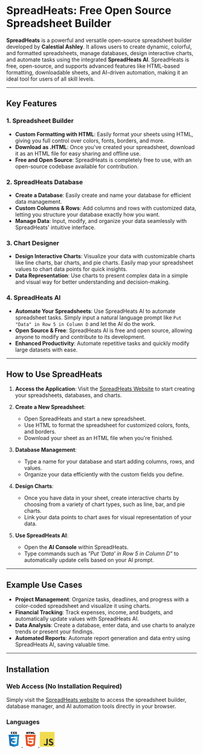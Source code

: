 # SpreadHeats: Free Open Source Spreadsheet Builder

**SpreadHeats** is a powerful and versatile open-source spreadsheet builder developed by **Calestial Ashley**. It allows users to create dynamic, colorful, and formatted spreadsheets, manage databases, design interactive charts, and automate tasks using the integrated **SpreadHeats AI**. SpreadHeats is free, open-source, and supports advanced features like HTML-based formatting, downloadable sheets, and AI-driven automation, making it an ideal tool for users of all skill levels.

---

## Key Features

### 1. **Spreadsheet Builder**
- **Custom Formatting with HTML**: Easily format your sheets using HTML, giving you full control over colors, fonts, borders, and more.
- **Download as .HTML**: Once you've created your spreadsheet, download it as an HTML file for easy sharing and offline use.
- **Free and Open Source**: SpreadHeats is completely free to use, with an open-source codebase available for contribution.

### 2. **SpreadHeats Database**
- **Create a Database**: Easily create and name your database for efficient data management.
- **Custom Columns & Rows**: Add columns and rows with customized data, letting you structure your database exactly how you want.
- **Manage Data**: Input, modify, and organize your data seamlessly with SpreadHeats' intuitive interface.

### 3. **Chart Designer**
- **Design Interactive Charts**: Visualize your data with customizable charts like line charts, bar charts, and pie charts. Easily map your spreadsheet values to chart data points for quick insights.
- **Data Representation**: Use charts to present complex data in a simple and visual way for better understanding and decision-making.

### 4. **SpreadHeats AI**
- **Automate Your Spreadsheets**: Use SpreadHeats AI to automate spreadsheet tasks. Simply input a natural language prompt like `Put "Data" in Row 5 in Column D` and let the AI do the work.
- **Open Source & Free**: SpreadHeats AI is free and open source, allowing anyone to modify and contribute to its development.
- **Enhanced Productivity**: Automate repetitive tasks and quickly modify large datasets with ease.

---

## How to Use SpreadHeats

1. **Access the Application**:
   Visit the [SpreadHeats Website](https://calestialashley35.github.io/SpreadHeats/) to start creating your spreadsheets, databases, and charts.

2. **Create a New Spreadsheet**:
   - Open SpreadHeats and start a new spreadsheet.
   - Use HTML to format the spreadsheet for customized colors, fonts, and borders.
   - Download your sheet as an HTML file when you're finished.

3. **Database Management**:
   - Type a name for your database and start adding columns, rows, and values.
   - Organize your data efficiently with the custom fields you define.

4. **Design Charts**:
   - Once you have data in your sheet, create interactive charts by choosing from a variety of chart types, such as line, bar, and pie charts.
   - Link your data points to chart axes for visual representation of your data.

5. **Use SpreadHeats AI**:
   - Open the **AI Console** within SpreadHeats.
   - Type commands such as *"Put 'Data' in Row 5 in Column D"* to automatically update cells based on your AI prompt.

---

## Example Use Cases

- **Project Management**: Organize tasks, deadlines, and progress with a color-coded spreadsheet and visualize it using charts.
- **Financial Tracking**: Track expenses, income, and budgets, and automatically update values with SpreadHeats AI.
- **Data Analysis**: Create a database, enter data, and use charts to analyze trends or present your findings.
- **Automated Reports**: Automate report generation and data entry using SpreadHeats AI, saving valuable time.

---

## Installation

### Web Access (No Installation Required)
Simply visit the [SpreadHeats website](https://calestialashley35.github.io/SpreadHeats/) to access the spreadsheet builder, database manager, and AI automation tools directly in your browser.

### Languages
<p align="left"> <a href="https://www.w3schools.com/css/" target="_blank" rel="noreferrer"> <img src="https://raw.githubusercontent.com/devicons/devicon/master/icons/css3/css3-original-wordmark.svg" alt="css3" width="40" height="40"/> </a> <a href="https://www.w3.org/html/" target="_blank" rel="noreferrer"> <img src="https://raw.githubusercontent.com/devicons/devicon/master/icons/html5/html5-original-wordmark.svg" alt="html5" width="40" height="40"/> </a> <a href="https://developer.mozilla.org/en-US/docs/Web/JavaScript" target="_blank" rel="noreferrer"> <img src="https://raw.githubusercontent.com/devicons/devicon/master/icons/javascript/javascript-original.svg" alt="javascript" width="40" height="40"/> </a> </p>
